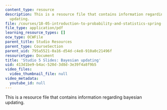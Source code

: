 ```yaml
---
content_type: resource
description: This is a resource file that contains information regarding bayesian
  updating.
file: /courses/18-05-introduction-to-probability-and-statistics-spring-2014/413d1be9b4ac520d3d8d3e39f4a8f9b5_MIT18_05S14_studio5_slides.pdf
file_type: application/pdf
learning_resource_types: []
ocw_type: OCWFile
parent_title: Studio Resources
parent_type: CourseSection
parent_uid: 795a5521-0a16-d54d-c4e8-910a0c21496f
resourcetype: Document
title: 'Studio 5 Slides: Bayesian updating'
uid: 413d1be9-b4ac-520d-3d8d-3e39f4a8f9b5
video_files:
  video_thumbnail_file: null
video_metadata:
  youtube_id: null
---
```

This is a resource file that contains information regarding bayesian updating.

